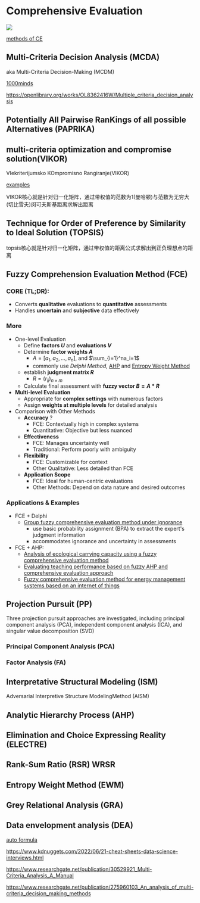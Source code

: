# Comprehensive Evaluation

![](https://picx.zhimg.com/80/v2-49852ba3fe5dd36d32800b729a5ca773_1440w.webp?source=1def8aca)

[methods of CE](https://link.springer.com/chapter/10.1007/978-981-15-8582-1_20)

## Multi-Criteria Decision Analysis (MCDA)

aka Multi-Criteria Decision-Making (MCDM)

[1000minds](https://www.1000minds.com/decision-making/what-is-mcdm-mcda)

https://openlibrary.org/works/OL8362416W/Multiple_criteria_decision_analysis

## Potentially All Pairwise RanKings of all possible Alternatives (PAPRIKA)

## multi-criteria optimization and compromise solution(VIKOR)
VIekriterijumsko KOmpromisno Rangiranje(VIKOR)

[examples](https://www.sciencedirect.com/topics/computer-science/vikor)

VIKOR核心就是针对归一化矩阵，通过带权值的范数为1(曼哈顿)与范数为无穷大(切比雪夫)闵可夫斯基距离求解出距离

## Technique for Order of Preference by Similarity to Ideal Solution (TOPSIS)

topsis核心就是针对归一化矩阵，通过带权值的距离公式求解出到正负理想点的距离

## Fuzzy Comprehension Evaluation Method (FCE)

### **CORE** (TL;DR):
- Converts **qualitative** evaluations to **quantitative** assessments
- Handles **uncertain** and **subjective** data effectively

### More
- One-level Evaluation
   - Define **factors $U$** and **evaluations $V$**
   - Determine **factor weights $A$**
     - $A=[a_1,a_2,...,a_n]$, and $\sum_{i=1}^na_i=1$
     - commonly use _Delphi Method_, [AHP](#analytic-hierarchy-process-ahp) and [Entropy Weight Method](#entropy-weight-method-ewm)
   - establish **judgment matrix $R$**
     - $R=(r_{ij})_{n \times m}$ 
   - Calculate final assessment with **fuzzy vector $B = A * R$**
- **Multi-level Evaluation**
   - Appropriate for **complex settings** with numerous factors
   - Assign **weights at multiple levels** for detailed analysis
- Comparison with Other Methods
   - **Accuracy** ?
      - FCE: Contextually high in complex systems
      - Quantitative: Objective but less nuanced
   - **Effectiveness**
      - FCE: Manages uncertainty well
      - Traditional: Perform poorly with ambiguity
   - **Flexibility**
      - FCE: Customizable for context
      - Other Qualitative: Less detailed than FCE
   - **Application Scope**
      - FCE: Ideal for human-centric evaluations
      - Other Methods: Depend on data nature and desired outcomes

### Applications & Examples

- FCE + Delphi
  - [Group fuzzy comprehensive evaluation method under ignorance](https://www.sciencedirect.com/science/article/abs/pii/S0957417419301058)
    - use basic probability assignment (BPA) to extract the expert's judgment information
    - accommodates ignorance and uncertainty in assessments
- FCE + AHP:
  - [Analysis of ecological carrying capacity using a fuzzy comprehensive evaluation method](https://www.sciencedirect.com/science/article/abs/pii/S1470160X20301801)
  - [Evaluating teaching performance based on fuzzy AHP and comprehensive evaluation approach](https://www.sciencedirect.com/science/article/abs/pii/S1568494614006152)
  - [Fuzzy comprehensive evaluation method for energy management systems based on an internet of things](https://ieeexplore.ieee.org/abstract/document/8016341/)

## Projection Pursuit (PP)

Three projection pursuit approaches are investigated, including principal component analysis (PCA), independent component analysis (ICA), and singular value decomposition (SVD)

### Principal Component Analysis (PCA)

### Factor Analysis (FA)

## Interpretative Structural Modeling (ISM)

Adversarial Interpretive Structure ModelingMethod (AISM)

## Analytic Hierarchy Process (AHP)

## Elimination and Choice Expressing Reality (ELECTRE)

## Rank-Sum Ratio (RSR) WRSR

## Entropy Weight Method (EWM)

## Grey Relational Analysis (GRA)

## Data envelopment analysis (DEA)

[auto formula](https://www.huaxuejia.cn/ism/CE-SAISM/vikor_aism.php)

https://www.kdnuggets.com/2022/06/21-cheat-sheets-data-science-interviews.html

https://www.researchgate.net/publication/30529921_Multi-Criteria_Analysis_A_Manual

https://www.researchgate.net/publication/275960103_An_analysis_of_multi-criteria_decision_making_methods
